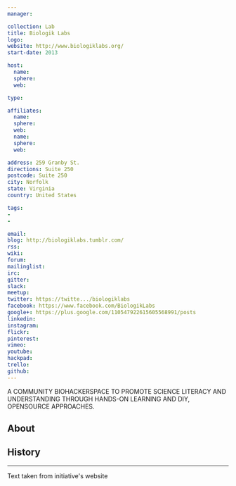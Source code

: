 ```yaml
---
manager:

collection: Lab
title: Biologik Labs
logo:
website: http://www.biologiklabs.org/
start-date: 2013

host:
  name:
  sphere:
  web:

type:

affiliates:
  name:
  sphere:
  web:
  name:
  sphere:
  web:

address: 259 Granby St.
directions: Suite 250
postcode: Suite 250
city: Norfolk
state: Virginia
country: United States

tags:
-
-

email:
blog: http://biologiklabs.tumblr.com/
rss:
wiki:
forum:
mailinglist:
irc:
gitter:
slack:
meetup:
twitter: https://twitte.../biologiklabs
facebook: https://www.facebook.com/BiologikLabs
google+: https://plus.google.com/110547922615605568991/posts
linkedin:
instagram:
flickr:
pinterest:
vimeo:
youtube:
hackpad:
trello:
github:
---
```

A COMMUNITY BIOHACKERSPACE TO PROMOTE SCIENCE LITERACY AND UNDERSTANDING THROUGH HANDS-ON LEARNING AND DIY, OPENSOURCE APPROACHES.

## About

## History

---
Text taken from initiative's website
